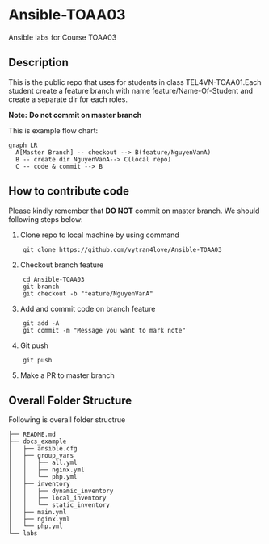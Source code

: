# Ansible-TOAA03
Ansible labs for Course TOAA03

## Description
This is the public repo that uses for students in class TEL4VN-TOAA01.Each student create a feature branch with name feature/Name-Of-Student and create a separate dir for each roles.

**Note:**  **Do not commit on master branch** 

This is example flow chart:

```mermaid
graph LR
  A[Master Branch] -- checkout --> B(feature/NguyenVanA)
  B -- create dir NguyenVanA--> C(local repo)
  C -- code & commit --> B
```

## How to contribute code
Please kindly remember that **DO NOT** commit on master branch. We should following steps below:

1. Clone repo to local machine by using command

```
    git clone https://github.com/vytran4love/Ansible-TOAA03
```
2. Checkout branch feature

```
    cd Ansible-TOAA03
    git branch
    git checkout -b "feature/NguyenVanA"
```
3. Add and commit code on branch feature

```
    git add -A
    git commit -m "Message you want to mark note"
```

4. Git push

```
    git push
```    
5. Make a PR to master branch

## Overall Folder Structure
Following is overall folder structrue

```
├── README.md
├── docs_example
│   ├── ansible.cfg
│   ├── group_vars
│   │   ├── all.yml
│   │   ├── nginx.yml
│   │   └── php.yml
│   ├── inventory
│   │   ├── dynamic_inventory
│   │   ├── local_inventory
│   │   └── static_inventory
│   ├── main.yml
│   ├── nginx.yml
│   └── php.yml
└── labs
```

